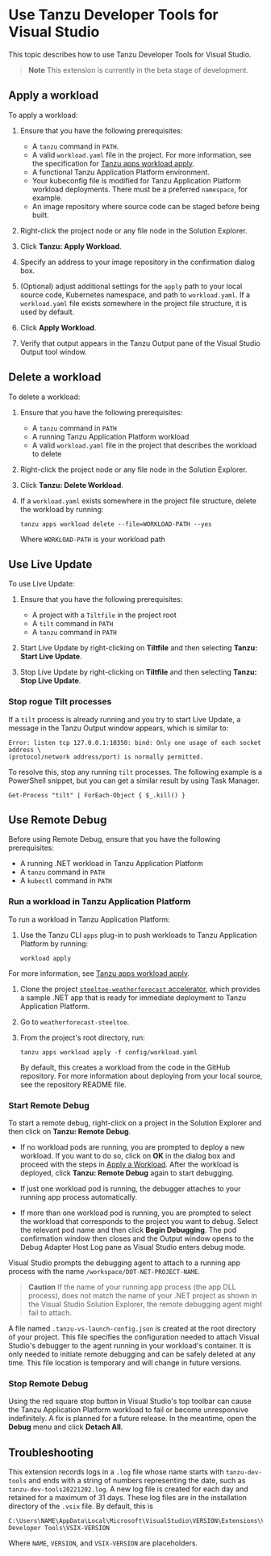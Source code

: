 # Use Tanzu Developer Tools for Visual Studio

This topic describes how to use Tanzu Developer Tools for Visual Studio.

> **Note** This extension is currently in the beta stage of development.

## <a id="apply-workload"></a> Apply a workload

To apply a workload:

1. Ensure that you have the following prerequisites:

   - A `tanzu` command in `PATH`.
   - A valid `workload.yaml` file in the project. For more information, see the specification for
     [Tanzu apps workload apply](../cli-plugins/apps/command-reference/commands-details/workload_create_update_apply.hbs.md).
   - A functional Tanzu Application Platform environment.
   - Your kubeconfig file is modified for Tanzu Application Platform workload deployments.
     There must be a preferred `namespace`, for example.
   - An image repository where source code can be staged before being built.

2. Right-click the project node or any file node in the Solution Explorer.
3. Click **Tanzu: Apply Workload**.
4. Specify an address to your image repository in the confirmation dialog box.
5. (Optional) adjust additional settings for the `apply` path to your local source code, Kubernetes
   namespace, and path to `workload.yaml`.
   If a `workload.yaml` file exists somewhere in the project file structure, it is used by default.
6. Click **Apply Workload**.
7. Verify that output appears in the Tanzu Output pane of the Visual Studio Output tool window.

## <a id="delete-workload"></a> Delete a workload

To delete a workload:

1. Ensure that you have the following prerequisites:

   - A `tanzu` command in `PATH`
   - A running Tanzu Application Platform workload
   - A valid `workload.yaml` file in the project that describes the workload to delete

2. Right-click the project node or any file node in the Solution Explorer.
3. Click **Tanzu: Delete Workload**.
4. If a `workload.yaml` exists somewhere in the project file structure, delete the workload by running:

    ```console
    tanzu apps workload delete --file=WORKLOAD-PATH --yes
    ```

    Where `WORKLOAD-PATH` is your workload path

## <a id="use-live-update"></a> Use Live Update

To use Live Update:

1. Ensure that you have the following prerequisites:

   - A project with a `Tiltfile` in the project root
   - A `tilt` command in `PATH`
   - A `tanzu` command in `PATH`

2. Start Live Update by right-clicking on **Tiltfile** and then selecting **Tanzu: Start Live Update**.
3. Stop Live Update by right-clicking on **Tiltfile** and then selecting **Tanzu: Stop Live Update**.

### <a id="stop-rogues"></a> Stop rogue Tilt processes

If a `tilt` process is already running and you try to start Live Update, a message in the Tanzu Output
window appears, which is similar to:

```console
Error: listen tcp 127.0.0.1:10350: bind: Only one usage of each socket address \
(protocol/network address/port) is normally permitted.
```

To resolve this, stop any running `tilt` processes. The following example is a PowerShell snippet,
but you can get a similar result by using Task Manager.

```console
Get-Process "tilt" | ForEach-Object { $_.kill() }
```

## <a id="use-remote-debug"></a> Use Remote Debug

Before using Remote Debug, ensure that you have the following prerequisites:

- A running .NET workload in Tanzu Application Platform
- A `tanzu` command in `PATH`
- A `kubectl` command in `PATH`

### <a id="run-workload"></a> Run a workload in Tanzu Application Platform

To run a workload in Tanzu Application Platform:

1. Use the Tanzu CLI `apps` plug-in to push workloads to Tanzu Application Platform by running:

   ```console
   workload apply
   ```

  For more information, see
  [Tanzu apps workload apply](../cli-plugins/apps/command-reference/commands-details/workload_create_update_apply.hbs.md).

1. Clone the project
   [`steeltoe-weatherforecast` accelerator](https://github.com/vmware-tanzu/application-accelerator-samples/tree/main/weatherforecast-steeltoe),
   which provides a sample .NET app that is ready for immediate deployment to Tanzu Application Platform.
1. Go to `weatherforecast-steeltoe`.
1. From the project's root directory, run:

   ```console
   tanzu apps workload apply -f config/workload.yaml
   ```

   By default, this creates a workload from the code in the GitHub repository.
   For more information about deploying from your local source, see the repository README file.

### <a id="start-remote-debug"></a> Start Remote Debug

To start a remote debug, right-click on a project in the Solution Explorer and then click on
**Tanzu: Remote Debug**.

- If no workload pods are running, you are prompted to deploy a new workload.
  If you want to do so, click on **OK** in the dialog box and proceed with the steps in
  [Apply a Workload](#apply-workload).
  After the workload is deployed, click **Tanzu: Remote Debug** again to start debugging.

- If just one workload pod is running, the debugger attaches to your running app process
  automatically.

- If more than one workload pod is running, you are prompted to select the workload that corresponds
  to the project you want to debug. Select the relevant pod name and then click **Begin Debugging**.
  The pod confirmation window then closes and the Output window opens to the Debug Adapter Host Log
  pane as Visual Studio enters debug mode.

Visual Studio prompts the debugging agent to attach to a running app process with the name
`/workspace/DOT-NET-PROJECT-NAME`.

> **Caution** If the name of your running app process (the app DLL process), does not match the name
> of your .NET project as shown in the Visual Studio Solution Explorer, the remote debugging agent
> might fail to attach.

A file named `.tanzu-vs-launch-config.json` is created at the root directory of your project.
This file specifies the configuration needed to attach Visual Studio's debugger to the agent running
in your workload's container.
It is only needed to initiate remote debugging and can be safely deleted at any time.
This file location is temporary and will change in future versions.

### <a id="stop-remote-debug"></a> Stop Remote Debug

Using the red square stop button in Visual Studio's top toolbar can cause the Tanzu Application Platform
workload to fail or become unresponsive indefinitely.
A fix is planned for a future release. In the meantime, open the **Debug** menu and click **Detach All**.

## <a id="troubleshoot"></a> Troubleshooting

This extension records logs in a `.log` file whose name starts with `tanzu-dev-tools` and ends with
a string of numbers representing the date, such as `tanzu-dev-tools20221202.log`.
A new log file is created for each day and retained for a maximum of 31 days.
These log files are in the installation directory of the `.vsix` file.
By default, this is

```text
C:\Users\NAME\AppData\Local\Microsoft\VisualStudio\VERSION\Extensions\VMware\Tanzu Developer Tools\VSIX-VERSION
```

Where `NAME`, `VERSION`, and `VSIX-VERSION` are placeholders.
